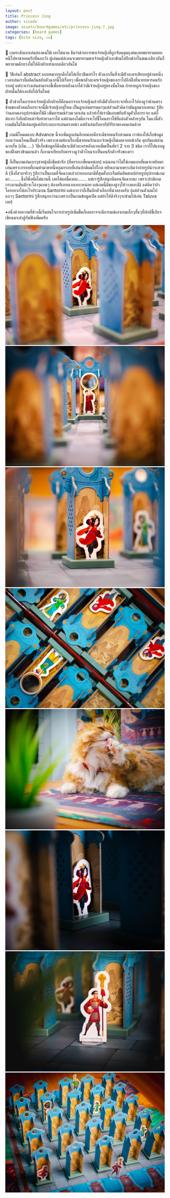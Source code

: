 ```yaml
---
layout: post
title: Princess Jing
author: sisada
image: assets/boardgames/etc/princess-jing-7.jpg
categories: [board games]
tags: [bite size, กบ]
---
```


🔹 เกมระดับเบาเล่นสองคนใช้เวลาไม่นาน ธีมว่าด้วยการพาเจ้าหญิงที่ถูกจับคลุมถุงชนเลยพยายามหลบหนีไปหาชายคนรักที่นอกวัง ผู้เล่นแต่ล่ะคนจะพยายามพาเจ้าหญิงตัวเองข้ามไปอีกฟากในขณะเดียวกันก็พยายามดักทางไม่ให้อีกฝ่ายทำแบบเดียวกันได้








🔹 วิธีเล่นก็ abstract แบบหมากรุกคือไม่ได้เกี่ยวธีมเท่าไร ตัวฉากกั้นที่จะมีตัวละครเสียบอยู่ด้านหนึ่ง เวลาเล่นเราก็ผลัดกันสลับตัวฉากนี้ไปเรื่อยๆ เพื่อพาตัวละครเจ้าหญิงของเราไปอีกฝั่งที่นายทหารคนรักรออยู่ แต่ระหว่างเล่นสามารถชี้เพื่อทายหลังฉากได้ว่ามีเจ้าหญิงอยู่ตรงนั้นไหม ถ้าทายถูกเจ้าหญิงของฝ่ายนั้นก็ต้องกลับไปเริ่มใหม่








🔹 ตัวช่วยในการหาเจ้าหญิงอีกฝ่ายก็คือนอกจากเจ้าหญิงแล้วยังมีตัวถือกระจกที่เอาไว้ส่องดูว่าด้านตรงข้ามของตัวคนถือกระจกนี้มีเจ้าหญิงอยู่ไหม เป็นลูกเล่นธรรมดาๆแต่ส่วนตัวคิดว่ามันคูลมากเลยนะ รู้สึกว่าฉลาดเอาอุปกรณ์มาใช้ดี เพิ่มอารมณ์ร่วมเวลาเล่น แล้วทำให้เรามีแอบขยับหัวดูตัวถือกระจก แต่ก็ต้องระวังอีกฝ่ายเค้าจับท่าทางเราได้ แต่ถ้ามองไม่ดีอาจจะไปชี้โดนสาวใช้ที่แต่งตัวคล้ายๆกัน ในแง่นี้ตัวเกมมันไม่ได้เล่นอยู่แค่กับระบบการเล่นตรงหน้า แต่ยังเล่นกับอากัปกิริยาของคนเล่นด้วย








🔹 เกมมีโหมดแบบ Advance นี้จะเพิ่มลูกเล่นอีกหน่อยคือจะมีชายคนรักสามคน เราต้องไปเก็บข้อมูลก่อนว่าคนไหนเป็นตัวจริง เพราะตามท้องเรื่องนี้ชายคนรักและเจ้าหญิงไม่เคยเจอหน้ากัน คุยกันแค่ผ่านฉากกั้น (เอิ่ม.....) วิธีเก็บข้อมูลก็คือมันจะมีตัวละครหลังฉากเพิ่มเป็นสัตว์ 2 จาก 3 ชนิด เราก็ไปแอบดูของฝั่งตรงข้ามมาแล้ว ก็เอามาเทียบกับตารางดูว่าตัวไหนจะเป็นคนรักตัวจริงของเรา








💭 ก็เป็นเกมเล่นเบาๆสายมุ้งมิ้งธีมน่ารัก (ที่ตรรกะเพี้ยนหน่อย) แน่นอนว่าไม่ใช่เกมแบบที่ผมจะหยิบมาเล่นเพราะกรอบที่เกมทำมาขายนี้หลุดกรอบที่เล่นปกติผมไปไกล หยิบเอามาเพราะคิดว่าถ่ายรูปน่าจะสวยดี (ซึ่งก็สวยจริงๆ รู้สึกว่าเป็นเกมที่จัดฉากแล้วถ่ายออกมาดีที่สุดตั้งกะเริ่มหัดอัพสเตปถ่ายรูปอุปกรณ์เกมมา.........ซึ่งก็พึ่งหัดไม่นานนี้ เลยได้แค่นี้แหละ....... แต่เรารู้สึกสนุกดีตอนจัดฉากนะ เพราะปกติเกมกระดานมันมักจะโล่งๆแบนๆ ต้องครีเอทฉากเยอะหน่อย แต่เกมนี้มีของสูงๆให้วางแยะดี) แต่คิดว่าถ้าใครอยากได้อะไรประมาณ Santorini แต่เบากว่าก็เป็นอีกตัวเลือกที่น่าลองครับ (แต่ส่วนตัวผมไปแถวๆ Santorini รู้สึกสนุกกว่านะเพราะเป็นเกมข้อมูลเปิด แต่ถ้าให้ดีจริงๆจะข้ามไปเล่น Taluva เลย)








▪️อนึ่งด้วยความที่ช่วงนี้เริ่มสนใจการถ่ายรูปเพิ่มขึ้นก็เลยอาจจะมีอารมณ์เอาเกมเล็กๆสั้นๆที่ปกติขี้เกียจเขียนมาเล่าสู่กันฟังเพิ่มครับ

![](/assets/boardgames/etc/princess-jing-1.jpg)
![](/assets/boardgames/etc/princess-jing-2.jpg)
![](/assets/boardgames/etc/princess-jing-3.jpg)
![](/assets/boardgames/etc/princess-jing-4.jpg)
![](/assets/boardgames/etc/princess-jing-5.jpg)
![](/assets/boardgames/etc/princess-jing-6.jpg)
![](/assets/boardgames/etc/princess-jing-8.jpg)
![](/assets/boardgames/etc/princess-jing-9.jpg)